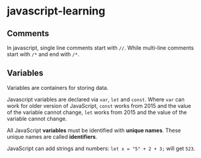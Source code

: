# javascript-learning

## Comments
In javascript, single line comments start with ```//```. While multi-line comments start with ```/*``` and end with ```/*```.

## Variables
Variables are containers for storing data.

Javascript variables are declared via ```var```, ```let``` and ```const```. Where ```var``` can work for older version of JavaScript, ```const``` works from 2015 and the value of the variable cannot change, ```let``` works from 2015 and the value of the variable cannot change.

All JavaScript **variables** must be identified with **unique names**. These unique names are called **identifiers**.

JavaScript can add strings and numbers: ```let x = "5" + 2 + 3;``` will get ```523```.
